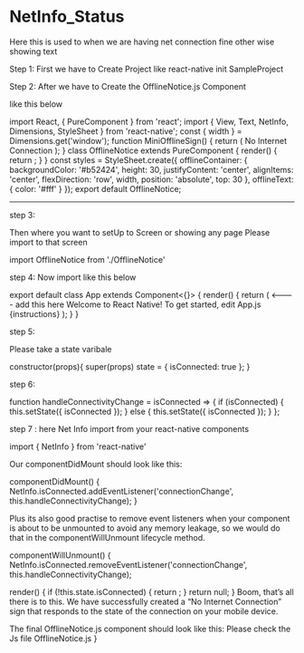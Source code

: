 # NetInfo_Status
Here this is used to when we are having net connection fine other wise showing text

Step 1: 
First we have to Create Project like  react-native init SampleProject

Step 2: 
After we have to Create the OfflineNotice.js Component

like this below

import React, { PureComponent } from 'react';
import { View, Text, NetInfo, Dimensions, StyleSheet } from 'react-native';
const { width } = Dimensions.get('window');
function MiniOfflineSign() {
  return (
    <View style={styles.offlineContainer}>
      <Text style={styles.offlineText}>No Internet Connection</Text>
    </View>
  );
}
class OfflineNotice extends PureComponent {
  render() {
      return <MiniOfflineSign />;
  }
}
const styles = StyleSheet.create({
  offlineContainer: {
    backgroundColor: '#b52424',
    height: 30,
    justifyContent: 'center',
    alignItems: 'center',
    flexDirection: 'row',
    width,
    position: 'absolute',
    top: 30
  },
  offlineText: { 
    color: '#fff'
  }
});
export default OfflineNotice;

---------------------------------------------------

step 3:

Then where you want to setUp to Screen  or showing any page Please import to that screen 

import OfflineNotice from './OfflineNotice'


step 4: Now  import like this below

export default class App extends Component<{}> {
  render() {
    return (
      <View style={styles.container}>
        <OfflineNotice /> <---- add this here
        <Text style={styles.welcome}>Welcome to React Native!</Text>
        <Text style={styles.instructions}>To get started, edit App.js</Text>
        <Text style={styles.instructions}>{instructions}</Text>
      </View>
    );
  }
}



step 5:

Please take a  state varibale

constructor(props){
super(props)
state = {
    isConnected: true
};
}

step 6: 

function handleConnectivityChange = isConnected => {
    if (isConnected) {
      this.setState({ isConnected });
    } else {
      this.setState({ isConnected });
    }
  };

step 7  : here Net Info import from your react-native components

import { NetInfo } from 'react-native' 


Our componentDidMount should look like this:

componentDidMount() {
  NetInfo.isConnected.addEventListener('connectionChange', this.handleConnectivityChange);
}


Plus its also good practise to remove event listeners when your component is about to be unmounted to avoid any memory leakage, so we would do that in the componentWillUnmount lifecycle method.

componentWillUnmount() {
    NetInfo.isConnected.removeEventListener('connectionChange', this.handleConnectivityChange);

render() {
    if (!this.state.isConnected) {
      return <MiniOfflineSign />;
    }
    return null;
  }
Boom, that’s all there is to this. We have successfully created a “No Internet Connection” sign that responds to the state of the connection on your mobile device.



The final OfflineNotice.js component should look like this: 
Please check the Js file OfflineNotice.js 
 }


